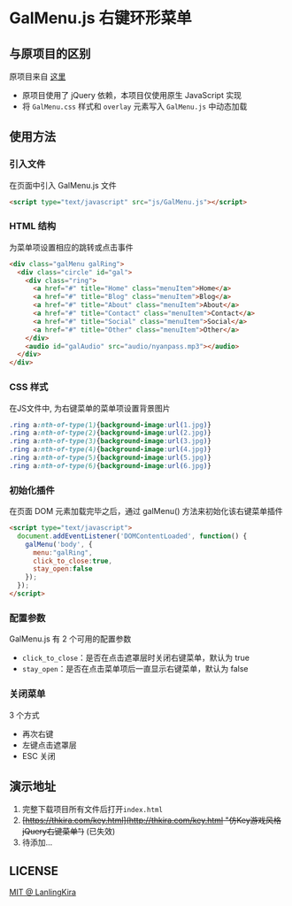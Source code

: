 # GalMenu.js 右键环形菜单

## 与原项目的区别

原项目来自 [这里](https://github.com/LanlingKira/key_style_right_click_menu)

- 原项目使用了 jQuery 依赖，本项目仅使用原生 JavaScript 实现
- 将 `GalMenu.css` 样式和 `overlay` 元素写入 `GalMenu.js` 中动态加载

## 使用方法

### 引入文件

在页面中引入 GalMenu.js 文件

``` html
<script type="text/javascript" src="js/GalMenu.js"></script>
```

### HTML 结构

为菜单项设置相应的跳转或点击事件

``` html
<div class="galMenu galRing">
  <div class="circle" id="gal">
    <div class="ring">
      <a href="#" title="Home" class="menuItem">Home</a>
      <a href="#" title="Blog" class="menuItem">Blog</a>
      <a href="#" title="About" class="menuItem">About</a>
      <a href="#" title="Contact" class="menuItem">Contact</a>
      <a href="#" title="Social" class="menuItem">Social</a>
      <a href="#" title="Other" class="menuItem">Other</a>
    </div>
    <audio id="galAudio" src="audio/nyanpass.mp3"></audio>
  </div>
</div>
```

### CSS 样式

在JS文件中, 为右键菜单的菜单项设置背景图片

``` css
.ring a:nth-of-type(1){background-image:url(1.jpg)}
.ring a:nth-of-type(2){background-image:url(2.jpg)}
.ring a:nth-of-type(3){background-image:url(3.jpg)}
.ring a:nth-of-type(4){background-image:url(4.jpg)}
.ring a:nth-of-type(5){background-image:url(5.jpg)}
.ring a:nth-of-type(6){background-image:url(6.jpg)}
```

### 初始化插件

在页面 DOM 元素加载完毕之后，通过 galMenu() 方法来初始化该右键菜单插件

``` html
<script type="text/javascript">
  document.addEventListener('DOMContentLoaded', function() {
    galMenu('body', {
      menu:"galRing",
      click_to_close:true,
      stay_open:false
    });
  });
</script>
```

### 配置参数

GalMenu.js 有 2 个可用的配置参数

- `click_to_close`：是否在点击遮罩层时关闭右键菜单，默认为 true
- `stay_open`：是否在点击菜单项后一直显示右键菜单，默认为 false

### 关闭菜单

3 个方式

- 再次右键
- 左键点击遮罩层
- ESC 关闭

## 演示地址

1. 完整下载项目所有文件后打开`index.html`
2. ~~[https://thkira.com/key.html](http://thkira.com/key.html "仿Key游戏风格jQuery右键菜单")~~ (已失效)
3. 待添加...

## LICENSE

[MIT @ LanlingKira](./LICENSE)
